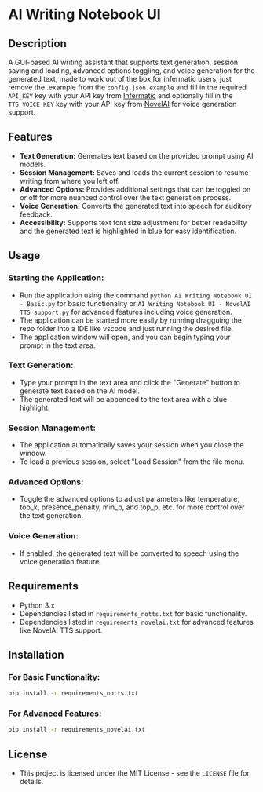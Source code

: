 # AI Writing Notebook UI

## Description
A GUI-based AI writing assistant that supports text generation, session saving and loading, advanced options toggling, and voice generation for the generated text, made to work out of the box for infermatic users, just remove the .example from the `config.json.example` and fill in the required `API_KEY` key with your API key from [Infermatic](https://ui.infermatic.ai/) and optionally fill in the `TTS_VOICE_KEY` key with your API key from [NovelAI](https://novelai.net/) for voice generation support.

## Features
- **Text Generation:** Generates text based on the provided prompt using AI models.
- **Session Management:** Saves and loads the current session to resume writing from where you left off.
- **Advanced Options:** Provides additional settings that can be toggled on or off for more nuanced control over the text generation process.
- **Voice Generation:** Converts the generated text into speech for auditory feedback.
- **Accessibility:** Supports text font size adjustment for better readability and the generated text is highlighted in blue for easy identification.

## Usage
### Starting the Application:
- Run the application using the command `python AI Writing Notebook UI - Basic.py` for basic functionality or `AI Writing Notebook UI - NovelAI TTS support.py` for advanced features including voice generation.
- The application can be started more easily by running dragguing the repo folder into a IDE like vscode and just running the desired file.
- The application window will open, and you can begin typing your prompt in the text area.

### Text Generation:
- Type your prompt in the text area and click the "Generate" button to generate text based on the AI model.
- The generated text will be appended to the text area with a blue highlight.

### Session Management:
- The application automatically saves your session when you close the window.
- To load a previous session, select "Load Session" from the file menu.

### Advanced Options:
- Toggle the advanced options to adjust parameters like temperature, top_k, presence_penalty, min_p, and top_p, etc. for more control over the text generation.

### Voice Generation:
- If enabled, the generated text will be converted to speech using the voice generation feature.

## Requirements
- Python 3.x
- Dependencies listed in `requirements_notts.txt` for basic functionality.
- Dependencies listed in `requirements_novelai.txt` for advanced features like NovelAI TTS support.

## Installation
### For Basic Functionality:
```bash
pip install -r requirements_notts.txt
```

### For Advanced Features:
```bash
pip install -r requirements_novelai.txt
```

## License
- This project is licensed under the MIT License - see the `LICENSE` file for details.